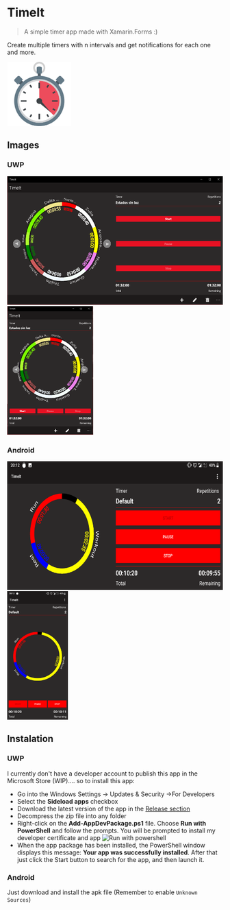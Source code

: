 # TimeIt
> A simple timer app made with Xamarin.Forms :)

Create multiple timers with n intervals and get notifications for each one and more.

<img height="150" width="150" src="images/appIcon.png">

## Images

### UWP
<img height="300" src="images/uwp_landscape.png">
<img height="300" src="images/uwp_portrait.PNG">

### Android
<img height="300" src="images/android_landscape.png">
<img height="300" src="images/android_portrait.png">

## Instalation

### UWP
I currently don't have a developer account to publish this app in the Microsoft Store (WIP).... so to install this app:
* Go into the Windows Settings -> Updates & Security ->For Developers
* Select the **Sideload apps** checkbox
* Download the latest version of the app in the [Release section](https://github.com/Wolfteam/TimeIt/releases) 
* Decompress the zip file into any folder
* Right-click on the **Add-AppDevPackage.ps1** file. Choose **Run with PowerShell** and follow the prompts. You will be prompted to install my developer certificate and app
![Run with powershell](https://docs.microsoft.com/en-us/windows/uwp/packaging/images/packaging-screen7.jpg)
* When the app package has been installed, the PowerShell window displays this message: **Your app was successfully installed**. After that just click the Start button to search for the app, and then launch it. 


### Android
Just download and install the apk file (Remember to enable ``Unknown Sources``)

